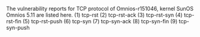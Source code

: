 The vulnerability reports for TCP protocol of Omnios-r151046, kernel SunOS Omnios 5.11 are listed here.
(1) tcp-rst
(2) tcp-rst-ack
(3) tcp-rst-syn
(4) tcp-rst-fin
(5) tcp-rst-push
(6) tcp-syn
(7) tcp-syn-ack
(8) tcp-syn-fin
(9) tcp-syn-push
